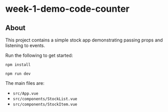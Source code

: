 # week-1-demo-code-counter

## About

This project contains a simple stock app demonstrating passing props and listening to events.

Run the following to get started:

`npm install`

`npm run dev`

The main files are:

- `src/App.vue`
- `src/components/StockList.vue`
- `src/components/StockItem.vue`
